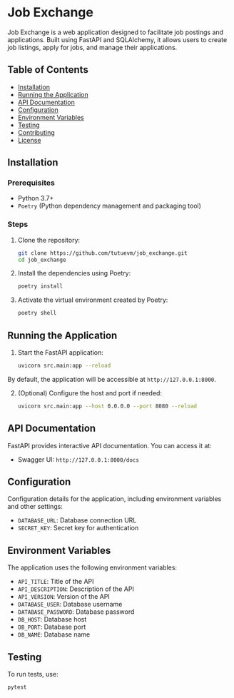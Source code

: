 # Job Exchange

Job Exchange is a web application designed to facilitate job postings and applications. Built using FastAPI and SQLAlchemy, it allows users to create job listings, apply for jobs, and manage their applications.

## Table of Contents
- [Installation](#installation)
- [Running the Application](#running-the-application)
- [API Documentation](#api-documentation)
- [Configuration](#configuration)
- [Environment Variables](#environment-variables)
- [Testing](#testing)
- [Contributing](#contributing)
- [License](#license)

## Installation

### Prerequisites
- Python 3.7+
- `Poetry` (Python dependency management and packaging tool)

### Steps
1. Clone the repository:
    ```bash
    git clone https://github.com/tutuevm/job_exchange.git
    cd job_exchange
    ```

2. Install the dependencies using Poetry:
    ```bash
    poetry install
    ```

3. Activate the virtual environment created by Poetry:
    ```bash
    poetry shell
    ```

## Running the Application
1. Start the FastAPI application:
    ```bash
    uvicorn src.main:app --reload
    ```

By default, the application will be accessible at `http://127.0.0.1:8000`.

2. (Optional) Configure the host and port if needed:
    ```bash
    uvicorn src.main:app --host 0.0.0.0 --port 8080 --reload
    ```

## API Documentation
FastAPI provides interactive API documentation. You can access it at:
- Swagger UI: `http://127.0.0.1:8000/docs`

## Configuration
Configuration details for the application, including environment variables and other settings:
- `DATABASE_URL`: Database connection URL
- `SECRET_KEY`: Secret key for authentication

## Environment Variables
The application uses the following environment variables:

- `API_TITLE`: Title of the API
- `API_DESCRIPTION`: Description of the API
- `API_VERSION`: Version of the API
- `DATABASE_USER`: Database username
- `DATABASE_PASSWORD`: Database password
- `DB_HOST`: Database host
- `DB_PORT`: Database port
- `DB_NAME`: Database name

## Testing
To run tests, use:
```bash
pytest
